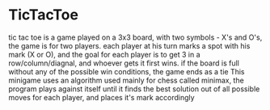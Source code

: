 # TicTacToe
tic tac toe is a game played on a 3x3 board, with two symbols - X's and O's, the game is for two players.
each player at his turn marks a spot with his mark (X or O), and the goal for each player is to get 3 in a row/column/diagnal, and whoever gets it first wins.
if the board is full without any of the possible win conditions, the game ends as a tie
This minigame uses an algorithm used mainly for chess called minimax,
the program plays against itself until it finds the best solution out of all possible moves for each player, and places it's mark accordingly

